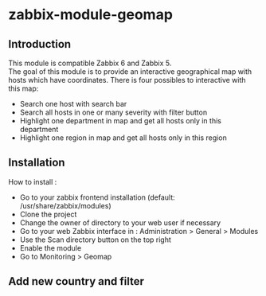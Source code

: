 # zabbix-module-geomap

## Introduction
This module is compatible Zabbix 6 and Zabbix 5.</br>
The goal of this module is to provide an interactive geographical map with hosts which have coordinates. There is four possibles to interactive with this map:
* Search one host with search bar
* Search all hosts in one or many severity with filter button
* Highlight one department in map and get all hosts only in this department
* Highlight one region in map and get all hosts only in this region


## Installation
How to install :
* Go to your zabbix frontend installation (default: /usr/share/zabbix/modules)
* Clone the project
* Change the owner of directory to your web user if necessary
* Go to your web Zabbix interface in : Administration > General > Modules
* Use the Scan directory button on the top right
* Enable the module
* Go to Monitoring > Geomap

## Add new country and filter

